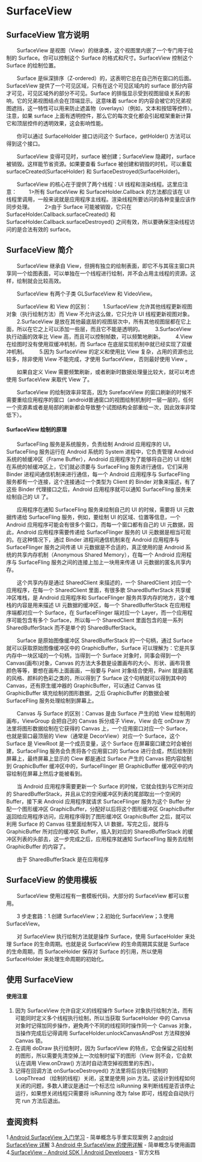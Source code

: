 # SurfaceView

## SurfaceView 官方说明
　　SurfaceView 是视图（View）的继承类，这个视图里内嵌了一个专门用于绘制的 Surface。你可以控制这个 Surface 的格式和尺寸。SurfaceView 控制这个 Surface 的绘制位置。

　　Surface 是纵深排序（Z-ordered）的，这表明它总在自己所在窗口的后面。SurfaceView 提供了一个可见区域，只有在这个可见区域内的 surface 部分内容才可见，可见区域外的部分不可见。Surface 的排版显示受到视图层级关系的影响，它的兄弟视图结点会在顶端显示。这意味着 surface 的内容会被它的兄弟视图遮挡，这一特性可以用来防止遮盖物（overlays）（例如，文本和按钮等控件）。注意，如果 surface 上面有透明控件，那么它的每次变化都会引起框架重新计算它和顶层控件的透明效果，这会影响性能。

　　你可以通过 SurfaceHolder 接口访问这个 Surface，getHolder() 方法可以得到这个接口。

　　SurfaceView 变得可见时，surface 被创建；SurfaceView 隐藏时，surface 被销毁。这样能节省资源。如果要查看 Surface 被创建和销毁的时机，可以重载 surfaceCreated(SurfaceHolder) 和 SurfaceDestroyed(SurfaceHolder)。

　　SurfaceView 的核心在于提供了两个线程：UI 线程和渲染线程。这里应注意：
　　1>所有 SurfaceView 和 SurfaceHolder.Callback 的方法都应该在 UI 线程里调用，一般来说就是应用程序主线程。渲染线程所要访问的各种变量应该作同步处理。
　　2>由于 Surface 可能被销毁，它只在 SurfaceHolder.Callback.surfaceCreated() 和 SurfaceHolder.Callback.surfaceDestroyed() 之间有效，所以要确保渲染线程访问的是合法有效的 surface。

## SurfaceView 简介
　　SurfaceView 继承自 View，但拥有独立的绘制表面，即它不与其宿主窗口共享同一个绘图表面，可以单独在一个线程进行绘制，并不会占用主线程的资源。这样，绘制就会比较高效。

　　SurfaceView 有两个子类 GLSurfaceView 和 VideoView。

　　SurfaceView 和 View 的区别：
　　1.SurfaceView 允许其他线程更新视图对象（执行绘制方法）而 View 不允许这么做，它只允许 UI 线程更新视图对象。
　　2.SurfaceView 是放在其他最底层的视图层次中，所有其他视图层都在它上面，所以在它之上可以添加一些层，而且它不能是透明的。
　　3.SurfaceView 执行动画的效率比 View 高，而且可以控制帧数，可以频繁地刷新。
　　4.View 在绘图时没有使用双缓冲机制，而 Surface 在底层实现机制中就已经实现了双缓冲机制。
　　5.因为 SurfaceView 的定义和使用比 View 复杂，占用的资源也比较多，除非使用 View 不能完成，才使用 SurfaceView，否则最好使用 View 。

　　如果自定义 View 需要频繁刷新，或者刷新时数据处理量比较大，就可以考虑使用 SurfaceView 来取代 View 了。

　　SurfaceView 的绘制效率非常高，因为 SurefaceView 的窗口刷新的时候不需要重绘应用程序的窗口（android普通窗口的视图绘制机制时一层一层的，任何一个资源素或者是局部的刷新都会导致整个试图结构全部重绘一次，因此效率非常低下）。

#### SurfaceView 绘制的原理

　　SurfaceFling 服务是系统服务，负责绘制 Android 应用程序的 UI，SurfaceFling 服务运行在 Android 系统的 System 进程中，它负责管理 Android 系统的帧缓冲区（Frame Buffer），Android 应用程序为了能够将自己的 UI 绘制在系统的帧缓冲区上，它们就必须要与 SurfaceFling 服务进行通信，它们采用 Binder 进程间通信机制来进行通信，每一个 Android 应用程序与 SurfaceFling 服务都有一个连接，这个连接通过一个类型为 Client 的 Binder 对象来描述，有了这些 Binder 代理接口之后，Android 应用程序就可以通知 SurfaceFling 服务来绘制自己的 UI 了。

　　应用程序在通知 SurfaceFling 服务来绘制自己的 UI 的时候，需要将 UI 元数据传递给 SurfaceFling 服务，例如，要绘制 UI 的区域、位置等信息，一个 Android 应用程序可能会有很多个窗口，而每一个窗口都有自己的 UI 元数据，因此，Android 应用程序需要传递给 SurfaceFlinger 服务的 UI 元数据是相当可观的。在这种情况下，通过 Binder 进程间通信机制来在 Android 应用程序与 SurfaceFlinger 服务之间传递 UI 元数据是不合适的，真正使用的是 Android 系统的共享内存机制（Anonymous Shared Memory），在每一个 Android 应用程序与 SurfaceFling 服务之间的连接上加上一块用来传递 UI 元数据的匿名共享内存。

　　这个共享内存是通过 SharedClient 来描述的，一个 SharedClient 对应一个应用程序，在每一个 SharedClient 里面，有很多歌 SharedBufferStack 共享缓冲区堆栈，是 Android 应用程序和 SurfaceFlinger 服务共享内存的地方，这个堆栈的内容是用来描述 UI 元数据的缓冲区，每一个 SharedBufferStack 在应用程序端都对应一个 Surface，在 SurfaceFlinger 端对应一个 Layer，而一个应用程序可能包含有多个 Surface，所以每一个 SharedClient 里面包含的是一系列 SharedBufferStack 而不是单个的 SharedBufferStack。

　　Surface 是原始图像缓冲区 SharedBufferStack 的一个句柄，通过 Surface 就可以获取原始图像缓冲区中的 GraphicBuffer，Surface 可以理解为：它是共享内存中一块区域的一个句柄，当得到一个 Surface 对象时，同事会得到一个 Canvas(画布)对象，Canvas 的方法大多数是设置画布的大小、形状、画布背景颜色等等，要想在画布上面画画，一般要与 Paint 对象结合使用，Paint 就是画笔的风格、颜料的色彩之类的，所以得到了 Surface 这个句柄就可以得到其中的 Canvas，还有原生缓冲器的 GraphicBuffer，可以通过 Canvas 往 GraphicBuffer 填充绘制的图形数据，之后 GraphicBuffer 的数据会被 SurfaceFling 服务处理绘制到屏幕上。

　　Canvas 与 Surface 的区别：Canvas 是由 Surface 产生的给 View 绘制用的画布，ViewGroup 会把自己的 Canvas 拆分成子 View，View 会在 onDraw 方法里将图形数据绘制在它获得的 Canvas 上，一个应用窗口对应一个 Surface，也就是窗口最顶层的 View（通常是 DecorView）对应一个 Surface，这个 Surface 是 ViewRoot 是一个成员变量，这个 Surface 在屏幕窗口建立时会被创建，SurfaceFling 服务会负责将各个应用窗口的 Surface 进行合成，然后绘制到屏幕上，最终屏幕上显示的 Ciew 都是通过 Surface 产生的 Canvas 把内容绘制到 GraphicBuffer 缓冲区中的，SurfaceFlinger 把 GraphicBuffer 缓冲区中的内容绘制在屏幕上然后才能被看到。

　　当 Android 应用程序需要更新一个 Surface 的时候，它就会找到与它所对应的 SharedBufferStack，并且从它的空闲缓冲区列表的尾部取出一个空闲的 Buffer，接下来 Android 应用程序就请求 SurfaceFlinger 服务为这个 Buffer 分配一个图形缓冲区 GraphicBuffer，分配好以后将这个图形缓冲区 GraphicBuffer 返回给应用程序访问，应用程序得到了图形缓冲区 GraphicBuffer 之后，就可以利用 Surface 的 Canvas 往里面绘制写入 UI 数据，写完之后，就将与 GraphicBuffer 所对应的缓冲区 Buffer，插入到对应的 SharedBufferStack 的缓冲区列表的头部去，这一步完成之后，应用程序就通知 SurfaceFling 服务去绘制 GraphicBuffer 的内容了。

　　由于 SharedBufferStack 是在应用程序

## SurfaceView 的使用模板
　　SurfaceView 使用过程有一套模板代码，大部分的 SurfaceView 都可以套用。

　　3 步走套路：1.创建 SurfaceView；2.初始化 SurfaceView；3.使用 SurfaceView。

　　对 SurfaceView 执行绘制方法就是操作 Surface，使用 SurfaceHolder 来处理 Surface 的生命周期。也就是说 SurfaceView 的生命周期其实就是 Surface 的生命周期，而 SurfaceHolder 保存对 Surface 的引用，所以使用 SurfaceHolder 来处理生命周期的初始化。

## 使用 SurfaceView


#### 使用注意
1. 因为 SurfaceView 允许自定义的线程操作 Surface 对象执行绘制方法，而有可能同时定义多个线程执行绘制，所以当获取 SurfaceHolder 中的 Canvsa 对象时记得加同步操作，避免两个不同的线程同时操作同一个 Canvas 对象，当操作完成后记得调用 SurfaceHolder.unlockCanvasAndPost 方法释放掉 Canvas 锁。
2. 在调用 doDraw 执行绘制时，因为 SurfaceView 的特点，它会保留之前绘制的图形，所以需要先清空掉上一次绘制时留下的图形（View 则不会，它会默认在调用 View.onDraw() 方法时自动清空掉视图里的东西）。
3. 记得在回调方法 onSurfaceDestroyed() 方法里将后台执行绘制的 LoopThread （绘制的线程）关闭，这里是使用 join 方法。这设计到线程如何关闭的问题，多数人建议是通过一个标志位 isRunning 来判断线程是否该停止运行，如果想关闭线程只需要将 isRunning 改为 false 即可，线程会自动执行完 run 方法后退出。



## 查阅资料
1.[Android SurfaceView 入门学习](https://www.cnblogs.com/senior-engineer/p/7867783.html) - 简单概念与手里实现案例
2.[android SurfaceView 详解](https://blog.csdn.net/TuGeLe/article/details/79199119)
3.[Android 中 SurfaceView 的使用详解](https://www.xuebuyuan.com/3236956.html) - 简单概念与使用画圆
4.[SurfaceView - Android SDK | Android Developers](https://www.android-doc.com/reference/android/view/SurfaceView.html) - 官方文档
